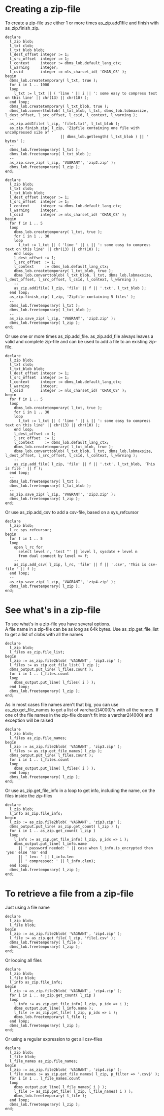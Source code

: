 # Creating a zip-file
To create a zip-file use either 1 or more times as_zip.add1file and finish with as_zip.finish_zip.

<pre><code>declare
  l_zip blob;
  l_txt clob;
  l_txt_blob blob;
  l_dest_offset integer := 1;
  l_src_offset  integer := 1;
  l_context     integer := dbms_lob.default_lang_ctx;
  l_warning     integer;
  l_csid        integer := nls_charset_id( 'CHAR_CS' );
begin
  dbms_lob.createtemporary( l_txt, true );
  for i in 1 .. 1000
  loop
    l_txt := l_txt || ( 'line ' || i || ': some easy to compress text on this line' || chr(13) || chr(10) );
  end loop;
  dbms_lob.createtemporary( l_txt_blob, true );
  dbms_lob.converttoblob( l_txt_blob, l_txt, dbms_lob.lobmaxsize, l_dest_offset, l_src_offset, l_csid, l_context, l_warning );
  --
  as_zip.add1file( l_zip, 'file1.txt', l_txt_blob );
  as_zip.finish_zip( l_zip, 'Zipfile containing one file with uncompressed size of '
                         || dbms_lob.getlength( l_txt_blob ) || '  bytes' );
  --
  dbms_lob.freetemporary( l_txt );
  dbms_lob.freetemporary( l_txt_blob );
  --
  as_zip.save_zip( l_zip, 'VAGRANT', 'zip2.zip' );
  dbms_lob.freetemporary( l_zip );
end;</code></pre>
<pre><code>declare
  l_zip blob;
  l_txt clob;
  l_txt_blob blob;
  l_dest_offset integer := 1;
  l_src_offset  integer := 1;
  l_context     integer := dbms_lob.default_lang_ctx;
  l_warning     integer;
  l_csid        integer := nls_charset_id( 'CHAR_CS' );
begin
  for f in 1 .. 5
  loop
    dbms_lob.createtemporary( l_txt, true );
    for i in 1 .. 30
    loop
      l_txt := l_txt || ( 'line ' || i || ': some easy to compress text on this line' || chr(13) || chr(10) );
    end loop;  
    l_dest_offset := 1;
    l_src_offset  := 1;
    l_context     := dbms_lob.default_lang_ctx;
    dbms_lob.createtemporary( l_txt_blob, true );
    dbms_lob.converttoblob( l_txt_blob, l_txt, dbms_lob.lobmaxsize, l_dest_offset, l_src_offset, l_csid, l_context, l_warning );
    --
    as_zip.add1file( l_zip, 'file' || f || '.txt', l_txt_blob );
  end loop;
  as_zip.finish_zip( l_zip, 'Zipfile containing 5 files' );
  --
  dbms_lob.freetemporary( l_txt );
  dbms_lob.freetemporary( l_txt_blob );
  --
  as_zip.save_zip( l_zip, 'VAGRANT', 'zip2.zip' );
  dbms_lob.freetemporary( l_zip );
end;</code></pre>
Or use one or more times as_zip.add_file. as_zip.add_file always leaves a valid and complete zip-file and can be used to add a file to an existing zip-file.

<pre><code>declare
  l_zip blob;
  l_txt clob;
  l_txt_blob blob;
  l_dest_offset integer := 1;
  l_src_offset  integer := 1;
  l_context     integer := dbms_lob.default_lang_ctx;
  l_warning     integer;
  l_csid        integer := nls_charset_id( 'CHAR_CS' );
begin
  for f in 1 .. 5
  loop
    dbms_lob.createtemporary( l_txt, true );
    for i in 1 .. 30
    loop
      l_txt := l_txt || ( 'line ' || i || ': some easy to compress text on this line' || chr(13) || chr(10) );
    end loop;  
    l_dest_offset := 1;
    l_src_offset  := 1;
    l_context     := dbms_lob.default_lang_ctx;
    dbms_lob.createtemporary( l_txt_blob, true );
    dbms_lob.converttoblob( l_txt_blob, l_txt, dbms_lob.lobmaxsize, l_dest_offset, l_src_offset, l_csid, l_context, l_warning );
    --
    as_zip.add_file( l_zip, 'file' || f || '.txt', l_txt_blob, 'This is file ' || f );
  end loop;
  --
  dbms_lob.freetemporary( l_txt );
  dbms_lob.freetemporary( l_txt_blob );
  --
  as_zip.save_zip( l_zip, 'VAGRANT', 'zip3.zip' );
  dbms_lob.freetemporary( l_zip );
end;</code></pre>
Or use as_zip.add_csv to add a csv-file, based on a sys_refcursor
<pre><code>declare
  l_zip blob;
  l_rc sys_refcursor;
begin
  for f in 1 .. 5
  loop
    open l_rc for
      select level r, 'test "' || level l, sysdate + level n
      from dual connect by level <= f;
    --
    as_zip.add_csv( l_zip, l_rc, 'file' || f || '.csv', 'This is csv-file ' || f );
  end loop;
  --
  as_zip.save_zip( l_zip, 'VAGRANT', 'zip4.zip' );
  dbms_lob.freetemporary( l_zip );
end;</code></pre>

# See what's in a zip-file
To see what's in a zip-file you have several options.  
A file name in a zip-file can be as long as 64k bytes. Use as_zip.get_file_list to get a list of clobs with all the names
<pre><code>declare
  l_zip blob;
  l_files as_zip.file_list;
begin
  l_zip := as_zip.file2blob( 'VAGRANT', 'zip3.zip' );
  l_files := as_zip.get_file_list( l_zip );
  dbms_output.put_line( l_files.count );
  for i in 1 .. l_files.count
  loop
    dbms_output.put_line( l_files( i ) );
  end loop;
  dbms_lob.freetemporary( l_zip );
end;</code></pre>
As in most cases file names aren't that big, you can use as_zip.get_file_names to get a list of varchar2(4000)'s with all the names. If one of the file names in the zip-file doesn't fit into a varchar2(4000) and exception will be raised
<pre><code>declare
  l_zip blob;
  l_files as_zip.file_names;
begin
  l_zip := as_zip.file2blob( 'VAGRANT', 'zip3.zip' );
  l_files := as_zip.get_file_names( l_zip );
  dbms_output.put_line( l_files.count );
  for i in 1 .. l_files.count
  loop
    dbms_output.put_line( l_files( i ) );
  end loop;
  dbms_lob.freetemporary( l_zip );
end;</code></pre>
Or use as_zip.get_file_info in a loop to get info, including the name, on the files inside the zip-files
<pre><code>declare
  l_zip blob;
  l_info as_zip.file_info;
begin
  l_zip := as_zip.file2blob( 'VAGRANT', 'zip3.zip' );
  dbms_output.put_line( as_zip.get_count( l_zip ) );
  for i in 1 .. as_zip.get_count( l_zip )
  loop
    l_info := as_zip.get_file_info( l_zip, p_idx => i );
    dbms_output.put_line( l_info.name
      || ' password needed: ' || case when l_info.is_encrypted then 'yes' else 'no' end
      || ' len: ' || l_info.len
      || ' compressed: ' || l_info.clen);
  end loop;
  dbms_lob.freetemporary( l_zip );
end;</code></pre>
# To retrieve a file from a zip-file
Just using a file name
<pre><code>declare
  l_zip blob;
  l_file blob;
begin
  l_zip := as_zip.file2blob( 'VAGRANT', 'zip4.zip' );
  l_file := as_zip.get_file( l_zip, 'file1.csv' );
  dbms_lob.freetemporary( l_file );
  dbms_lob.freetemporary( l_zip );
end;</code></pre>
Or looping all files
<pre><code>declare
  l_zip blob;
  l_file blob;
  l_info as_zip.file_info;
begin
  l_zip := as_zip.file2blob( 'VAGRANT', 'zip4.zip' );
  for i in 1 .. as_zip.get_count( l_zip )
  loop
    l_info := as_zip.get_file_info( l_zip, p_idx => i );
    dbms_output.put_line( l_info.name );
    l_file := as_zip.get_file( l_zip, p_idx => i );
    dbms_lob.freetemporary( l_file );
  end loop;
  dbms_lob.freetemporary( l_zip );
end;</code></pre>
Or using a regular expression to get all csv-files
<pre><code>declare
  l_zip blob;
  l_file blob;
  l_file_names as_zip.file_names;
begin
  l_zip := as_zip.file2blob( 'VAGRANT', 'zip4.zip' );
  l_file_names := as_zip.get_file_names( l_zip, p_filter => '.csv$' );
  for i in 1 .. l_file_names.count
  loop
    dbms_output.put_line( l_file_names( i ) );  
    l_file := as_zip.get_file( l_zip, l_file_names( i ) );
    dbms_lob.freetemporary( l_file );
  end loop;
  dbms_lob.freetemporary( l_zip );
end;</code></pre>
